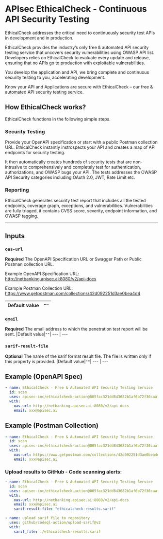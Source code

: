 
# APIsec EthicalCheck - Continuous API Security Testing

EthicalCheck addresses the critical need to continuously security test APIs in development and in production.

EthicalCheck provides the industry’s only free & automated API security testing service that uncovers security vulnerabilities using OWASP API list. Developers relies on EthicalCheck to evaluate every update and release, ensuring that no APIs go to production with exploitable vulnerabilities.

You develop the application and API, we bring complete and continuous security testing to you, accelerating development. 

Know your API and Applications are secure with EthicalCheck – our free & automated API security testing service. 

## How EthicalCheck works?
EthicalCheck functions in the following simple steps.

### Security Testing
Provide your OpenAPI specification or start with a public Postman collection URL. EthicalCheck instantly instrospects your API and creates a map of API endpoints for security testing.

It then automatically creates hundreds of security tests that are non-intrusive to comprehensively and completely test for authentication, authorizations, and OWASP bugs your API. The tests addresses the OWASP API Security categories including OAuth 2.0, JWT, Rate Limit etc.

### Reporting

EthicalCheck generates security test report that includes all the tested endpoints, coverage graph, exceptions, and vulnerabilities. Vulnerabilities are fully triaged, it contains CVSS score, severity, endpoint information, and OWASP tagging.

___

## Inputs

### `oas-url`
**Required** The OpenAPI Specification URL or Swagger Path or Public Postman collection URL.

Example OpenAPI Specification URL: http://netbanking.apisec.ai:8080/v2/api-docs

Example Postman Collection URL: https://www.getpostman.com/collections/42d092251d3ae0bea4d4

|Default value|`""`|
--- | ---

### `email`
**Required** The email address to which the penetration test report will be sent.
|Default value|`""`|
--- | ---

### `sarif-result-file`
**Optional** The name of the sarif format result file. The file is written only if this property is provided.
|Default value|`""`|
--- | ---

## Example (OpenAPI Spec)

```yaml
- name: EthicalCheck - Free & Automated API Security Testing Service
  id: scan
  uses: apisec-inc/ethicalcheck-action@005fac321dd843682b1af6b72f30caaf9952c641
  with:
    oas-url: http://netbanking.apisec.ai:8080/v2/api-docs
    email: xxx@apisec.ai
```

## Example (Postman Collection)

```yaml
- name: EthicalCheck - Free & Automated API Security Testing Service
  id: scan
  uses: apisec-inc/ethicalcheck-action@005fac321dd843682b1af6b72f30caaf9952c641
  with:
    oas-url: https://www.getpostman.com/collections/42d092251d3ae0bea4d4
    email: xxx@apisec.ai
```

### Upload results to GitHub - Code scanning alerts:

```yaml
- name: EthicalCheck - Free & Automated API Security Testing Service
  id: scan
  uses: apisec-inc/ethicalcheck-action@005fac321dd843682b1af6b72f30caaf9952c641
  with:
    oas-url: http://netbanking.apisec.ai:8080/v2/api-docs
    email: xxx@apisec.ai
    sarif-result-file: "ethicalcheck-results.sarif"
    
- name: upload sarif file to repository
  uses: github/codeql-action/upload-sarif@v2
  with:
    sarif_file: ./ethicalcheck-results.sarif
```
